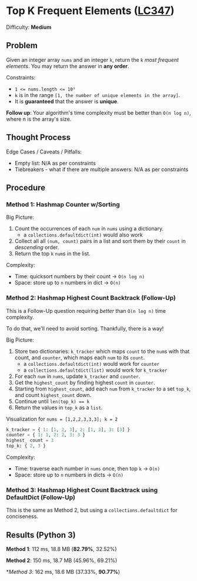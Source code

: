 # Top K Frequent Elements ([LC347](https://leetcode.com/problems/top-k-frequent-elements/))
Difficulty: **Medium**

## Problem

Given an integer array `nums` and an integer `k`, return the `k` *most frequent elements*. You may return the answer in **any order**.

Constraints:
- `1 <= nums.length <= 10⁵`
- `k` is in the range `[1, the number of unique elements in the array]`.
- It is **guaranteed** that the answer is **unique**.

**Follow up**: Your algorithm's time complexity must be better than `O(n log n)`, where n is the array's size.

## Thought Process

Edge Cases / Caveats / Pitfalls:
- Empty list: N/A as per constraints
- Tiebreakers - what if there are multiple answers: N/A as per constraints

## Procedure

### Method 1: Hashmap Counter w/Sorting

Big Picture:
1. Count the occurrences of each `num` in `nums` using a dictionary.
    - a `collections.defaultdict(int)` would also work
2. Collect all all `(num, count)` pairs in a list and sort them by their `count` in *descending* order.
3. Return the top `k` `num`s in the list.

Complexity:
- Time: quicksort numbers by their count -> `O(n log n)`
- Space: store up to `n` numbers in dict -> `O(n)`

### Method 2: Hashmap Highest Count Backtrack (Follow-Up)

This is a Follow-Up question requiring *better* than `O(n log n)` time complexity.

To do that, we'll need to avoid sorting.  Thankfully, there is a way!

Big Picture:
1. Store two dictionaries: `k_tracker` which maps `count` to the `num`s with that count, and `counter`, which maps each `num` to its `count`.  
    - a `collections.defaultdict(int)` would work for `counter`
    - a `collections.defaultdict(list)` would work for `k_tracker`
2. For each `num` in `nums`, update `k_tracker` and `counter`.
3. Get the `highest_count` by finding highest `count` in `counter`.
4. Starting from `highest_count`, add each `num` from `k_tracker` to a set `top_k`, and count `highest_count` down.
5. Continue until `len(top_k) == k`
6. Return the values in `top_k` as a `list`.

Visualization for `nums = [1,2,2,3,3,3]; k = 2`
```python
k_tracker = { 1: [1, 2, 3], 2: [1, 2], 3: [3] }
counter = { 1: 1, 2: 2, 3: 3 }
highest_ count = 3
top_k: { 2, 3 }
```

Complexity:
- Time: traverse each number in `nums` once, then top `k` -> `O(n)`
- Space: store up to `n` numbers in dicts -> `O(n)`

### Method 3: Hashmap Highest Count Backtrack using DefaultDict (Follow-Up)

This is the same as Method 2, but using a `collections.defaultdict` for conciseness.

## Results (Python 3)

**Method 1**: 112 ms, 18.8 MB (**82.79%**, 32.52%)

**Method 2**: 150 ms, 18.7 MB (45.96%, 69.21%)

**Method 3*: 162 ms, 18.6 MB (37.33%, **90.77%**)
